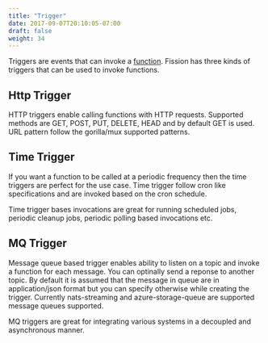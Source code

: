 ```yaml
---
title: "Trigger"
date: 2017-09-07T20:10:05-07:00
draft: false
weight: 34
---
```


Triggers are events that can invoke a [function](../function). Fission has three kinds of triggers that can be used to invoke functions.

## Http Trigger

HTTP triggers enable calling functions with HTTP requests. Supported methods are GET, POST, PUT, DELETE, HEAD and by default GET is used. URL pattern follow the gorilla/mux supported patterns.

## Time Trigger

If you want a function to be called at a periodic frequency then the time triggers are perfect for the use case. Time trigger follow cron like specifications and are invoked based on the cron schedule.

Time trigger bases invocations are great for running scheduled jobs, periodic cleanup jobs, periodic polling based invocations etc. 

## MQ Trigger

Message queue based trigger enables ability to listen on a topic and invoke a function for each message. You can optinally send a reponse to another topic. By default it is assumed that the message in queue are in application/json format but you can specify otherwise while creating the trigger. Currently nats-streaming and azure-storage-queue are supported message queues supported.

MQ triggers are great for integrating various systems in a decoupled and asynchronous manner.